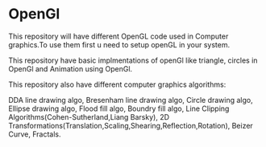 # OpenGl
This repository will have different OpenGL code used in Computer graphics.To use them first u need to setup openGL in your system.

This repository have basic implmentations of openGl like triangle, circles in OpenGl and Animation using OpenGl.

This repository also have different computer graphics algorithms:

DDA line drawing algo,
Bresenham line drawing algo,
Circle drawing algo,
Ellipse drawing algo,
Flood fill algo,
Boundry fill algo,
Line Clipping Algorithms(Cohen-Sutherland,Liang Barsky),
2D Transformations(Translation,Scaling,Shearing,Reflection,Rotation),
Beizer Curve,
Fractals.
